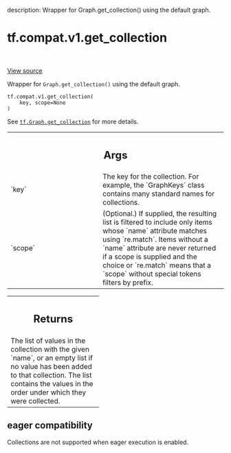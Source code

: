 description: Wrapper for Graph.get_collection() using the default graph.

<div itemscope itemtype="http://developers.google.com/ReferenceObject">
<meta itemprop="name" content="tf.compat.v1.get_collection" />
<meta itemprop="path" content="Stable" />
</div>

# tf.compat.v1.get_collection

<!-- Insert buttons and diff -->

<table class="tfo-notebook-buttons tfo-api nocontent" align="left">

</table>

<a target="_blank" class="external" href="/code/stable/tensorflow/python/framework/ops.py">View source</a>



Wrapper for `Graph.get_collection()` using the default graph.

<pre class="devsite-click-to-copy prettyprint lang-py tfo-signature-link">
<code>tf.compat.v1.get_collection(
    key, scope=None
)
</code></pre>



<!-- Placeholder for "Used in" -->

See <a href="../../../tf/Graph.md#get_collection"><code>tf.Graph.get_collection</code></a>
for more details.

<!-- Tabular view -->
 <table class="responsive fixed orange">
<colgroup><col width="214px"><col></colgroup>
<tr><th colspan="2"><h2 class="add-link">Args</h2></th></tr>

<tr>
<td>
`key`
</td>
<td>
The key for the collection. For example, the `GraphKeys` class contains
many standard names for collections.
</td>
</tr><tr>
<td>
`scope`
</td>
<td>
(Optional.) If supplied, the resulting list is filtered to include
only items whose `name` attribute matches using `re.match`. Items without
a `name` attribute are never returned if a scope is supplied and the
choice or `re.match` means that a `scope` without special tokens filters
by prefix.
</td>
</tr>
</table>



<!-- Tabular view -->
 <table class="responsive fixed orange">
<colgroup><col width="214px"><col></colgroup>
<tr><th colspan="2"><h2 class="add-link">Returns</h2></th></tr>
<tr class="alt">
<td colspan="2">
The list of values in the collection with the given `name`, or
an empty list if no value has been added to that collection. The
list contains the values in the order under which they were
collected.
</td>
</tr>

</table>




 <section><devsite-expandable expanded>
 <h2 class="showalways">eager compatibility</h2>

Collections are not supported when eager execution is enabled.


 </devsite-expandable></section>

